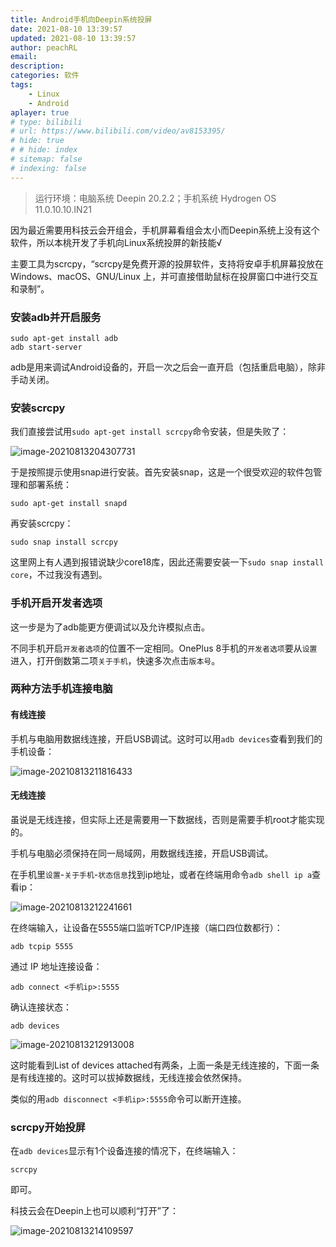 ```yaml
---
title: Android手机向Deepin系统投屏
date: 2021-08-10 13:39:57
updated: 2021-08-10 13:39:57
author: peachRL
email: 
description: 
categories: 软件
tags: 
	- Linux
	- Android
aplayer: true
# type: bilibili
# url: https://www.bilibili.com/video/av8153395/
# hide: true
# # hide: index
# sitemap: false
# indexing: false
---
```


<div class="success">

> 运行环境：电脑系统 Deepin 20.2.2；手机系统 Hydrogen OS 11.0.10.10.IN21

</div>

因为最近需要用科技云会开组会，手机屏幕看组会太小而Deepin系统上没有这个软件，所以本桃开发了手机向Linux系统投屏的新技能√

主要工具为scrcpy，“scrcpy是免费开源的投屏软件，支持将安卓手机屏幕投放在 Windows、macOS、GNU/Linux 上，并可直接借助鼠标在投屏窗口中进行交互和录制”。

<!-- more -->

### 安装adb并开启服务

```shell
sudo apt-get install adb
adb start-server
```

adb是用来调试Android设备的，开启一次之后会一直开启（包括重启电脑），除非手动关闭。

### 安装scrcpy

我们直接尝试用`sudo apt-get install scrcpy`命令安装，但是失败了：

![image-20210813204307731](https://pic.imgdb.cn/item/611678af5132923bf8cfaa1b.png)

于是按照提示使用snap进行安装。首先安装snap，这是一个很受欢迎的软件包管理和部署系统：

```shell
sudo apt-get install snapd
```

再安装scrcpy：

```shell
sudo snap install scrcpy
```

这里网上有人遇到报错说缺少core18库，因此还需要安装一下`sudo snap install core`，不过我没有遇到。

### 手机开启开发者选项

这一步是为了adb能更方便调试以及允许模拟点击。

不同手机开启`开发者选项`的位置不一定相同。OnePlus 8手机的`开发者选项`要从`设置`进入，打开倒数第二项`关于手机`，快速多次点击`版本号`。

### 两种方法手机连接电脑

#### 有线连接

手机与电脑用数据线连接，开启USB调试。这时可以用`adb devices`查看到我们的手机设备：

![image-20210813211816433](https://pic.imgdb.cn/item/611678af5132923bf8cfaa3b.png)

#### 无线连接

虽说是无线连接，但实际上还是需要用一下数据线，否则是需要手机root才能实现的。

手机与电脑必须保持在同一局域网，用数据线连接，开启USB调试。

在手机里`设置`-`关于手机`-`状态信息`找到ip地址，或者在终端用命令`adb shell ip a`查看ip：

![image-20210813212241661](https://pic.imgdb.cn/item/611678af5132923bf8cfaa60.png)

在终端输入，让设备在5555端口监听TCP/IP连接（端口四位数都行）：

```shell
adb tcpip 5555
```

通过 IP 地址连接设备：

```shell
adb connect <手机ip>:5555
```

确认连接状态：

```shell
adb devices
```

![image-20210813212913008](https://pic.imgdb.cn/item/611678af5132923bf8cfaa7d.png)

这时能看到List of devices attached有两条，上面一条是无线连接的，下面一条是有线连接的。这时可以拔掉数据线，无线连接会依然保持。

类似的用`adb disconnect <手机ip>:5555`命令可以断开连接。

### scrcpy开始投屏

在`adb devices`显示有1个设备连接的情况下，在终端输入：

```shell
scrcpy
```

即可。

科技云会在Deepin上也可以顺利“打开”了：

![image-20210813214109597](https://pic.imgdb.cn/item/611678af5132923bf8cfaa93.png)

